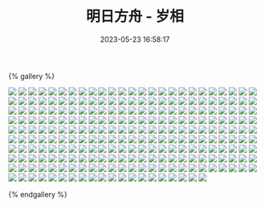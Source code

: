 ﻿---
title: 明日方舟 - 岁相
date: 2023-05-23 16:58:17
comments: false
---

{% gallery %}

![](https://cdn.jsdelivr.net/gh/1405720461/images@master/Arknights2/1.webp)
![](https://cdn.jsdelivr.net/gh/1405720461/images@master/Arknights2/2.webp)
![](https://cdn.jsdelivr.net/gh/1405720461/images@master/Arknights2/3.webp)
![](https://cdn.jsdelivr.net/gh/1405720461/images@master/Arknights2/4.webp)
![](https://cdn.jsdelivr.net/gh/1405720461/images@master/Arknights2/5.webp)
![](https://cdn.jsdelivr.net/gh/1405720461/images@master/Arknights2/6.webp)
![](https://cdn.jsdelivr.net/gh/1405720461/images@master/Arknights2/7.webp)
![](https://cdn.jsdelivr.net/gh/1405720461/images@master/Arknights2/8.webp)
![](https://cdn.jsdelivr.net/gh/1405720461/images@master/Arknights2/9.webp)
![](https://cdn.jsdelivr.net/gh/1405720461/images@master/Arknights2/10.webp)
![](https://cdn.jsdelivr.net/gh/1405720461/images@master/Arknights2/11.webp)
![](https://cdn.jsdelivr.net/gh/1405720461/images@master/Arknights2/12.webp)
![](https://cdn.jsdelivr.net/gh/1405720461/images@master/Arknights2/13.webp)
![](https://cdn.jsdelivr.net/gh/1405720461/images@master/Arknights2/14.webp)
![](https://cdn.jsdelivr.net/gh/1405720461/images@master/Arknights2/15.webp)
![](https://cdn.jsdelivr.net/gh/1405720461/images@master/Arknights2/16.webp)
![](https://cdn.jsdelivr.net/gh/1405720461/images@master/Arknights2/17.webp)
![](https://cdn.jsdelivr.net/gh/1405720461/images@master/Arknights2/18.webp)
![](https://cdn.jsdelivr.net/gh/1405720461/images@master/Arknights2/19.webp)
![](https://cdn.jsdelivr.net/gh/1405720461/images@master/Arknights2/20.webp)
![](https://cdn.jsdelivr.net/gh/1405720461/images@master/Arknights2/21.webp)
![](https://cdn.jsdelivr.net/gh/1405720461/images@master/Arknights2/22.webp)
![](https://cdn.jsdelivr.net/gh/1405720461/images@master/Arknights2/23.webp)
![](https://cdn.jsdelivr.net/gh/1405720461/images@master/Arknights2/24.webp)
![](https://cdn.jsdelivr.net/gh/1405720461/images@master/Arknights2/25.webp)
![](https://cdn.jsdelivr.net/gh/1405720461/images@master/Arknights2/26.webp)
![](https://cdn.jsdelivr.net/gh/1405720461/images@master/Arknights2/27.webp)
![](https://cdn.jsdelivr.net/gh/1405720461/images@master/Arknights2/28.webp)
![](https://cdn.jsdelivr.net/gh/1405720461/images@master/Arknights2/29.webp)
![](https://cdn.jsdelivr.net/gh/1405720461/images@master/Arknights2/30.webp)
![](https://cdn.jsdelivr.net/gh/1405720461/images@master/Arknights2/31.webp)
![](https://cdn.jsdelivr.net/gh/1405720461/images@master/Arknights2/32.webp)
![](https://cdn.jsdelivr.net/gh/1405720461/images@master/Arknights2/33.webp)
![](https://cdn.jsdelivr.net/gh/1405720461/images@master/Arknights2/34.webp)
![](https://cdn.jsdelivr.net/gh/1405720461/images@master/Arknights2/35.webp)
![](https://cdn.jsdelivr.net/gh/1405720461/images@master/Arknights2/36.webp)
![](https://cdn.jsdelivr.net/gh/1405720461/images@master/Arknights2/37.webp)
![](https://cdn.jsdelivr.net/gh/1405720461/images@master/Arknights2/38.webp)
![](https://cdn.jsdelivr.net/gh/1405720461/images@master/Arknights2/39.webp)
![](https://cdn.jsdelivr.net/gh/1405720461/images@master/Arknights2/40.webp)
![](https://cdn.jsdelivr.net/gh/1405720461/images@master/Arknights2/41.webp)
![](https://cdn.jsdelivr.net/gh/1405720461/images@master/Arknights2/42.webp)
![](https://cdn.jsdelivr.net/gh/1405720461/images@master/Arknights2/43.webp)
![](https://cdn.jsdelivr.net/gh/1405720461/images@master/Arknights2/44.webp)
![](https://cdn.jsdelivr.net/gh/1405720461/images@master/Arknights2/45.webp)
![](https://cdn.jsdelivr.net/gh/1405720461/images@master/Arknights2/46.webp)
![](https://cdn.jsdelivr.net/gh/1405720461/images@master/Arknights2/47.webp)
![](https://cdn.jsdelivr.net/gh/1405720461/images@master/Arknights2/48.webp)
![](https://cdn.jsdelivr.net/gh/1405720461/images@master/Arknights2/49.webp)
![](https://cdn.jsdelivr.net/gh/1405720461/images@master/Arknights2/50.webp)
![](https://cdn.jsdelivr.net/gh/1405720461/images@master/Arknights2/51.webp)
![](https://cdn.jsdelivr.net/gh/1405720461/images@master/Arknights2/52.webp)
![](https://cdn.jsdelivr.net/gh/1405720461/images@master/Arknights2/53.webp)
![](https://cdn.jsdelivr.net/gh/1405720461/images@master/Arknights2/54.webp)
![](https://cdn.jsdelivr.net/gh/1405720461/images@master/Arknights2/55.webp)
![](https://cdn.jsdelivr.net/gh/1405720461/images@master/Arknights2/56.webp)
![](https://cdn.jsdelivr.net/gh/1405720461/images@master/Arknights2/57.webp)
![](https://cdn.jsdelivr.net/gh/1405720461/images@master/Arknights2/58.webp)
![](https://cdn.jsdelivr.net/gh/1405720461/images@master/Arknights2/59.webp)
![](https://cdn.jsdelivr.net/gh/1405720461/images@master/Arknights2/60.webp)
![](https://cdn.jsdelivr.net/gh/1405720461/images@master/Arknights2/61.webp)
![](https://cdn.jsdelivr.net/gh/1405720461/images@master/Arknights2/62.webp)
![](https://cdn.jsdelivr.net/gh/1405720461/images@master/Arknights2/63.webp)
![](https://cdn.jsdelivr.net/gh/1405720461/images@master/Arknights2/64.webp)
![](https://cdn.jsdelivr.net/gh/1405720461/images@master/Arknights2/65.webp)
![](https://cdn.jsdelivr.net/gh/1405720461/images@master/Arknights2/66.webp)
![](https://cdn.jsdelivr.net/gh/1405720461/images@master/Arknights2/67.webp)
![](https://cdn.jsdelivr.net/gh/1405720461/images@master/Arknights2/68.webp)
![](https://cdn.jsdelivr.net/gh/1405720461/images@master/Arknights2/69.webp)
![](https://cdn.jsdelivr.net/gh/1405720461/images@master/Arknights2/70.webp)
![](https://cdn.jsdelivr.net/gh/1405720461/images@master/Arknights2/71.webp)
![](https://cdn.jsdelivr.net/gh/1405720461/images@master/Arknights2/72.webp)
![](https://cdn.jsdelivr.net/gh/1405720461/images@master/Arknights2/73.webp)
![](https://cdn.jsdelivr.net/gh/1405720461/images@master/Arknights2/74.webp)
![](https://cdn.jsdelivr.net/gh/1405720461/images@master/Arknights2/75.webp)
![](https://cdn.jsdelivr.net/gh/1405720461/images@master/Arknights2/76.webp)
![](https://cdn.jsdelivr.net/gh/1405720461/images@master/Arknights2/77.webp)
![](https://cdn.jsdelivr.net/gh/1405720461/images@master/Arknights2/78.webp)
![](https://cdn.jsdelivr.net/gh/1405720461/images@master/Arknights2/79.webp)
![](https://cdn.jsdelivr.net/gh/1405720461/images@master/Arknights2/80.webp)
![](https://cdn.jsdelivr.net/gh/1405720461/images@master/Arknights2/81.webp)
![](https://cdn.jsdelivr.net/gh/1405720461/images@master/Arknights2/82.webp)
![](https://cdn.jsdelivr.net/gh/1405720461/images@master/Arknights2/83.webp)
![](https://cdn.jsdelivr.net/gh/1405720461/images@master/Arknights2/84.webp)
![](https://cdn.jsdelivr.net/gh/1405720461/images@master/Arknights2/85.webp)
![](https://cdn.jsdelivr.net/gh/1405720461/images@master/Arknights2/86.webp)
![](https://cdn.jsdelivr.net/gh/1405720461/images@master/Arknights2/87.webp)
![](https://cdn.jsdelivr.net/gh/1405720461/images@master/Arknights2/88.webp)
![](https://cdn.jsdelivr.net/gh/1405720461/images@master/Arknights2/89.webp)
![](https://cdn.jsdelivr.net/gh/1405720461/images@master/Arknights2/90.webp)
![](https://cdn.jsdelivr.net/gh/1405720461/images@master/Arknights2/91.webp)
![](https://cdn.jsdelivr.net/gh/1405720461/images@master/Arknights2/92.webp)
![](https://cdn.jsdelivr.net/gh/1405720461/images@master/Arknights2/93.webp)
![](https://cdn.jsdelivr.net/gh/1405720461/images@master/Arknights2/94.webp)
![](https://cdn.jsdelivr.net/gh/1405720461/images@master/Arknights2/95.webp)
![](https://cdn.jsdelivr.net/gh/1405720461/images@master/Arknights2/96.webp)
![](https://cdn.jsdelivr.net/gh/1405720461/images@master/Arknights2/97.webp)
![](https://cdn.jsdelivr.net/gh/1405720461/images@master/Arknights2/98.webp)
![](https://cdn.jsdelivr.net/gh/1405720461/images@master/Arknights2/99.webp)
![](https://cdn.jsdelivr.net/gh/1405720461/images@master/Arknights2/100.webp)
![](https://cdn.jsdelivr.net/gh/1405720461/images@master/Arknights2/101.webp)
![](https://cdn.jsdelivr.net/gh/1405720461/images@master/Arknights2/102.webp)
![](https://cdn.jsdelivr.net/gh/1405720461/images@master/Arknights2/103.webp)
![](https://cdn.jsdelivr.net/gh/1405720461/images@master/Arknights2/104.webp)
![](https://cdn.jsdelivr.net/gh/1405720461/images@master/Arknights2/105.webp)
![](https://cdn.jsdelivr.net/gh/1405720461/images@master/Arknights2/106.webp)
![](https://cdn.jsdelivr.net/gh/1405720461/images@master/Arknights2/107.webp)
![](https://cdn.jsdelivr.net/gh/1405720461/images@master/Arknights2/108.webp)
![](https://cdn.jsdelivr.net/gh/1405720461/images@master/Arknights2/109.webp)
![](https://cdn.jsdelivr.net/gh/1405720461/images@master/Arknights2/110.webp)
![](https://cdn.jsdelivr.net/gh/1405720461/images@master/Arknights2/111.webp)
![](https://cdn.jsdelivr.net/gh/1405720461/images@master/Arknights2/112.webp)
![](https://cdn.jsdelivr.net/gh/1405720461/images@master/Arknights2/113.webp)
![](https://cdn.jsdelivr.net/gh/1405720461/images@master/Arknights2/114.webp)
![](https://cdn.jsdelivr.net/gh/1405720461/images@master/Arknights2/115.webp)
![](https://cdn.jsdelivr.net/gh/1405720461/images@master/Arknights2/116.webp)
![](https://cdn.jsdelivr.net/gh/1405720461/images@master/Arknights2/117.webp)
![](https://cdn.jsdelivr.net/gh/1405720461/images@master/Arknights2/118.webp)
![](https://cdn.jsdelivr.net/gh/1405720461/images@master/Arknights2/119.webp)
![](https://cdn.jsdelivr.net/gh/1405720461/images@master/Arknights2/120.webp)
![](https://cdn.jsdelivr.net/gh/1405720461/images@master/Arknights2/121.webp)
![](https://cdn.jsdelivr.net/gh/1405720461/images@master/Arknights2/122.webp)
![](https://cdn.jsdelivr.net/gh/1405720461/images@master/Arknights2/123.webp)
![](https://cdn.jsdelivr.net/gh/1405720461/images@master/Arknights2/124.webp)
![](https://cdn.jsdelivr.net/gh/1405720461/images@master/Arknights2/125.webp)
![](https://cdn.jsdelivr.net/gh/1405720461/images@master/Arknights2/126.webp)
![](https://cdn.jsdelivr.net/gh/1405720461/images@master/Arknights2/127.webp)
![](https://cdn.jsdelivr.net/gh/1405720461/images@master/Arknights2/128.webp)
![](https://cdn.jsdelivr.net/gh/1405720461/images@master/Arknights2/129.webp)
![](https://cdn.jsdelivr.net/gh/1405720461/images@master/Arknights2/130.webp)
![](https://cdn.jsdelivr.net/gh/1405720461/images@master/Arknights2/131.webp)
![](https://cdn.jsdelivr.net/gh/1405720461/images@master/Arknights2/132.webp)
![](https://cdn.jsdelivr.net/gh/1405720461/images@master/Arknights2/133.webp)
![](https://cdn.jsdelivr.net/gh/1405720461/images@master/Arknights2/134.webp)
![](https://cdn.jsdelivr.net/gh/1405720461/images@master/Arknights2/135.webp)
![](https://cdn.jsdelivr.net/gh/1405720461/images@master/Arknights2/136.webp)
![](https://cdn.jsdelivr.net/gh/1405720461/images@master/Arknights2/137.webp)
![](https://cdn.jsdelivr.net/gh/1405720461/images@master/Arknights2/138.webp)
![](https://cdn.jsdelivr.net/gh/1405720461/images@master/Arknights2/139.webp)
![](https://cdn.jsdelivr.net/gh/1405720461/images@master/Arknights2/140.webp)
![](https://cdn.jsdelivr.net/gh/1405720461/images@master/Arknights2/141.webp)
![](https://cdn.jsdelivr.net/gh/1405720461/images@master/Arknights2/142.webp)
![](https://cdn.jsdelivr.net/gh/1405720461/images@master/Arknights2/143.webp)
![](https://cdn.jsdelivr.net/gh/1405720461/images@master/Arknights2/144.webp)
![](https://cdn.jsdelivr.net/gh/1405720461/images@master/Arknights2/145.webp)
![](https://cdn.jsdelivr.net/gh/1405720461/images@master/Arknights2/146.webp)
![](https://cdn.jsdelivr.net/gh/1405720461/images@master/Arknights2/147.webp)
![](https://cdn.jsdelivr.net/gh/1405720461/images@master/Arknights2/148.webp)
![](https://cdn.jsdelivr.net/gh/1405720461/images@master/Arknights2/149.webp)
![](https://cdn.jsdelivr.net/gh/1405720461/images@master/Arknights2/150.webp)
![](https://cdn.jsdelivr.net/gh/1405720461/images@master/Arknights2/151.webp)
![](https://cdn.jsdelivr.net/gh/1405720461/images@master/Arknights2/152.webp)
![](https://cdn.jsdelivr.net/gh/1405720461/images@master/Arknights2/153.webp)
![](https://cdn.jsdelivr.net/gh/1405720461/images@master/Arknights2/154.webp)
![](https://cdn.jsdelivr.net/gh/1405720461/images@master/Arknights2/155.webp)
![](https://cdn.jsdelivr.net/gh/1405720461/images@master/Arknights2/156.webp)
![](https://cdn.jsdelivr.net/gh/1405720461/images@master/Arknights2/157.webp)
![](https://cdn.jsdelivr.net/gh/1405720461/images@master/Arknights2/158.webp)
![](https://cdn.jsdelivr.net/gh/1405720461/images@master/Arknights2/159.webp)
![](https://cdn.jsdelivr.net/gh/1405720461/images@master/Arknights2/160.webp)
![](https://cdn.jsdelivr.net/gh/1405720461/images@master/Arknights2/161.webp)
![](https://cdn.jsdelivr.net/gh/1405720461/images@master/Arknights2/162.webp)
![](https://cdn.jsdelivr.net/gh/1405720461/images@master/Arknights2/163.webp)
![](https://cdn.jsdelivr.net/gh/1405720461/images@master/Arknights2/164.webp)
![](https://cdn.jsdelivr.net/gh/1405720461/images@master/Arknights2/165.webp)
![](https://cdn.jsdelivr.net/gh/1405720461/images@master/Arknights2/166.webp)
![](https://cdn.jsdelivr.net/gh/1405720461/images@master/Arknights2/167.webp)
![](https://cdn.jsdelivr.net/gh/1405720461/images@master/Arknights2/168.webp)
![](https://cdn.jsdelivr.net/gh/1405720461/images@master/Arknights2/169.webp)
![](https://cdn.jsdelivr.net/gh/1405720461/images@master/Arknights2/170.webp)
![](https://cdn.jsdelivr.net/gh/1405720461/images@master/Arknights2/171.webp)
![](https://cdn.jsdelivr.net/gh/1405720461/images@master/Arknights2/172.webp)
![](https://cdn.jsdelivr.net/gh/1405720461/images@master/Arknights2/173.webp)
![](https://cdn.jsdelivr.net/gh/1405720461/images@master/Arknights2/174.webp)
![](https://cdn.jsdelivr.net/gh/1405720461/images@master/Arknights2/175.webp)
![](https://cdn.jsdelivr.net/gh/1405720461/images@master/Arknights2/176.webp)
![](https://cdn.jsdelivr.net/gh/1405720461/images@master/Arknights2/177.webp)
![](https://cdn.jsdelivr.net/gh/1405720461/images@master/Arknights2/178.webp)
![](https://cdn.jsdelivr.net/gh/1405720461/images@master/Arknights2/179.webp)
![](https://cdn.jsdelivr.net/gh/1405720461/images@master/Arknights2/180.webp)
![](https://cdn.jsdelivr.net/gh/1405720461/images@master/Arknights2/181.webp)
![](https://cdn.jsdelivr.net/gh/1405720461/images@master/Arknights2/182.webp)
![](https://cdn.jsdelivr.net/gh/1405720461/images@master/Arknights2/183.webp)
![](https://cdn.jsdelivr.net/gh/1405720461/images@master/Arknights2/184.webp)
![](https://cdn.jsdelivr.net/gh/1405720461/images@master/Arknights2/185.webp)
![](https://cdn.jsdelivr.net/gh/1405720461/images@master/Arknights2/186.webp)
![](https://cdn.jsdelivr.net/gh/1405720461/images@master/Arknights2/187.webp)
![](https://cdn.jsdelivr.net/gh/1405720461/images@master/Arknights2/188.webp)
![](https://cdn.jsdelivr.net/gh/1405720461/images@master/Arknights2/189.webp)
![](https://cdn.jsdelivr.net/gh/1405720461/images@master/Arknights2/190.webp)
![](https://cdn.jsdelivr.net/gh/1405720461/images@master/Arknights2/191.webp)
![](https://cdn.jsdelivr.net/gh/1405720461/images@master/Arknights2/192.webp)
![](https://cdn.jsdelivr.net/gh/1405720461/images@master/Arknights2/193.webp)
![](https://cdn.jsdelivr.net/gh/1405720461/images@master/Arknights2/194.webp)
![](https://cdn.jsdelivr.net/gh/1405720461/images@master/Arknights2/195.webp)
![](https://cdn.jsdelivr.net/gh/1405720461/images@master/Arknights2/196.webp)
![](https://cdn.jsdelivr.net/gh/1405720461/images@master/Arknights2/197.webp)
![](https://cdn.jsdelivr.net/gh/1405720461/images@master/Arknights2/198.webp)
![](https://cdn.jsdelivr.net/gh/1405720461/images@master/Arknights2/199.webp)
![](https://cdn.jsdelivr.net/gh/1405720461/images@master/Arknights2/200.webp)
![](https://cdn.jsdelivr.net/gh/1405720461/images@master/Arknights2/201.webp)
![](https://cdn.jsdelivr.net/gh/1405720461/images@master/Arknights2/202.webp)
![](https://cdn.jsdelivr.net/gh/1405720461/images@master/Arknights2/203.webp)
![](https://cdn.jsdelivr.net/gh/1405720461/images@master/Arknights2/204.webp)
![](https://cdn.jsdelivr.net/gh/1405720461/images@master/Arknights2/205.webp)
![](https://cdn.jsdelivr.net/gh/1405720461/images@master/Arknights2/206.webp)
![](https://cdn.jsdelivr.net/gh/1405720461/images@master/Arknights2/207.webp)
![](https://cdn.jsdelivr.net/gh/1405720461/images@master/Arknights2/208.webp)
![](https://cdn.jsdelivr.net/gh/1405720461/images@master/Arknights2/209.webp)
![](https://cdn.jsdelivr.net/gh/1405720461/images@master/Arknights2/210.webp)
![](https://cdn.jsdelivr.net/gh/1405720461/images@master/Arknights2/211.webp)
![](https://cdn.jsdelivr.net/gh/1405720461/images@master/Arknights2/212.webp)
![](https://cdn.jsdelivr.net/gh/1405720461/images@master/Arknights2/213.webp)
![](https://cdn.jsdelivr.net/gh/1405720461/images@master/Arknights2/214.webp)
![](https://cdn.jsdelivr.net/gh/1405720461/images@master/Arknights2/215.webp)
![](https://cdn.jsdelivr.net/gh/1405720461/images@master/Arknights2/216.webp)
![](https://cdn.jsdelivr.net/gh/1405720461/images@master/Arknights2/217.webp)
![](https://cdn.jsdelivr.net/gh/1405720461/images@master/Arknights2/218.webp)
![](https://cdn.jsdelivr.net/gh/1405720461/images@master/Arknights2/219.webp)
![](https://cdn.jsdelivr.net/gh/1405720461/images@master/Arknights2/220.webp)
![](https://cdn.jsdelivr.net/gh/1405720461/images@master/Arknights2/221.webp)
![](https://cdn.jsdelivr.net/gh/1405720461/images@master/Arknights2/222.webp)
![](https://cdn.jsdelivr.net/gh/1405720461/images@master/Arknights2/223.webp)
![](https://cdn.jsdelivr.net/gh/1405720461/images@master/Arknights2/224.webp)
![](https://cdn.jsdelivr.net/gh/1405720461/images@master/Arknights2/225.webp)
![](https://cdn.jsdelivr.net/gh/1405720461/images@master/Arknights2/226.webp)
![](https://cdn.jsdelivr.net/gh/1405720461/images@master/Arknights2/227.webp)
![](https://cdn.jsdelivr.net/gh/1405720461/images@master/Arknights2/228.webp)
![](https://cdn.jsdelivr.net/gh/1405720461/images@master/Arknights2/229.webp)
![](https://cdn.jsdelivr.net/gh/1405720461/images@master/Arknights2/230.webp)
![](https://cdn.jsdelivr.net/gh/1405720461/images@master/Arknights2/231.webp)
![](https://cdn.jsdelivr.net/gh/1405720461/images@master/Arknights2/232.webp)
![](https://cdn.jsdelivr.net/gh/1405720461/images@master/Arknights2/233.webp)
![](https://cdn.jsdelivr.net/gh/1405720461/images@master/Arknights2/234.webp)
![](https://cdn.jsdelivr.net/gh/1405720461/images@master/Arknights2/235.webp)
![](https://cdn.jsdelivr.net/gh/1405720461/images@master/Arknights2/236.webp)
![](https://cdn.jsdelivr.net/gh/1405720461/images@master/Arknights2/237.webp)
![](https://cdn.jsdelivr.net/gh/1405720461/images@master/Arknights2/238.webp)
![](https://cdn.jsdelivr.net/gh/1405720461/images@master/Arknights2/239.webp)
![](https://cdn.jsdelivr.net/gh/1405720461/images@master/Arknights2/240.webp)
![](https://cdn.jsdelivr.net/gh/1405720461/images@master/Arknights2/241.webp)
![](https://cdn.jsdelivr.net/gh/1405720461/images@master/Arknights2/242.webp)
![](https://cdn.jsdelivr.net/gh/1405720461/images@master/Arknights2/243.webp)
![](https://cdn.jsdelivr.net/gh/1405720461/images@master/Arknights2/244.webp)
![](https://cdn.jsdelivr.net/gh/1405720461/images@master/Arknights2/245.webp)

{% endgallery %}

